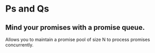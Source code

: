 # Ps and Qs
## Mind your promises with a promise queue.

Allows you to maintain a promise pool of size N to process promises concurrently.